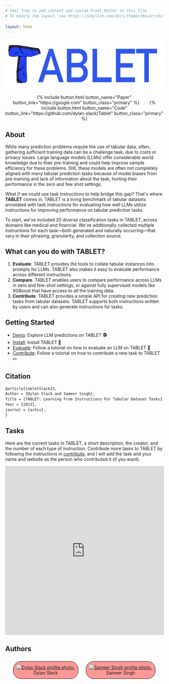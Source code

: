 ```yaml
---
# Feel free to add content and custom Front Matter to this file.
# To modify the layout, see https://jekyllrb.com/docs/themes/#overriding-theme-defaults

layout: home
---
```


<p align="center">
  <img height="160" src="assets/logo.png" alt="TABLET Logo">
</p>

<center>
{% include button.html button_name="Paper" button_link="https://google.com" button_class="primary" %}&nbsp;&nbsp;&nbsp;&nbsp;&nbsp;&nbsp;&nbsp;&nbsp;{% include button.html button_name="Code" button_link="https://github.com/dylan-slack/Tablet" button_class="primary" %}
</center>

## About

While many prediction problems require the use of tabular data, often, gathering sufficient training data can be a challenge task, due to costs or privacy issues.
Large language models (LLMs) offer considerable world knowledge due to their pre-training and could help improve sample efficiency for these problems.
Still, these models are often not completely aligned with many tabular prediction tasks because of model biases from pre-training and lack of information about the task, hurting their performance in the zero and few shot settings.

What if we could use task _instructions_ to help bridge this gap? That's where **TABLET** comes in. 
TABLET is a living benchmark of tabular datasets annotated with task instructions for evaluating how well LLMs utilize
instructions for improving performance on tabular prediction tasks.

To start, we've included 20 diverse classification tasks in TABLET, across domains like medical and financial.
We've additionally collected multiple instructions for each task—both generated and naturally occurring—that vary in 
their phrasing, granularity, and collection source.


## What can you do with TABLET?

1. **Evaluate**. TABLET provides the tools to collate tabular instances into prompts for LLMs. TABLET also makes it easy to evaluate performance across different instructions.
2. **Compare**. TABLET enables users to compare performance across LLMs in zero and few-shot settings, or against fully supervised models like XGBoost that have access to _all_ the training data.
3. **Contribute**. TABLET provides a simple API for creating new prediction tasks from tabular datasets. TABLET supports both instructions written by users and can also generate instructions for tasks.

## Getting Started

- [Demo](Tablet/demo): Explore LLM predictions on TABLET 🕵️
- [Install](Tablet/install): Install TABLET 💾
- [Evaluate](Tablet/evaluate): Follow a tutorial on how to evaluate an LLM on TABLET 💯
- [Contribute](Tablet/contribute): Follow a tutorial on how to contribute a new task to TABLET ✏️

## Citation

```latex
@article{tabletSlack23,
Author = {Dylan Slack and Sameer Singh},
Title = {TABLET: Learning From Instructions For Tabular Dataset Tasks},
Year = {2023},
journal = {arXiv},
}
```

## Tasks

Here are the current tasks in TABLET, a short description, the creator, and the number of each type of instruction. Contribute more tasks to TABLET by following the instructions in [contribute](Tablet/contribute), and I will add the task and your name and website as the person who contributed it (if you want).

<iframe class="airtable-embed" src="https://airtable.com/embed/shr42xpzNOKcUmXse?backgroundColor=blue&viewControls=on" frameborder="0" onmousewheel="" width="100%" height="533" style="background: transparent; border: 1px solid #ccc;"></iframe>

## Authors

<style>
    .img-container {
        border-radius: 25px;
        background: #ff9797;
        text-align: center;
        border: 1px solid black;
        padding: 10px;
        display: inline-block;
        margin: 10px;
    }
</style>

<center>
    <div class="img-container">
        <a href="https://dylanslacks.website">
            <img src="https://dylanslacks.website/images/me.jpeg" height="150px" alt="Dylan Slack profile photo.">
        </a>
        <div class="caption">Dylan Slack</div>
    </div>
    <div class="img-container">
        <a href="http://sameersingh.org">
            <img src="http://sameersingh.org/img/face/mr-singh-face.jpg" height="150px" alt="Sameer Singh profile photo.">
        </a>
        <div class="caption">Sameer Singh</div>
    </div>
</center>